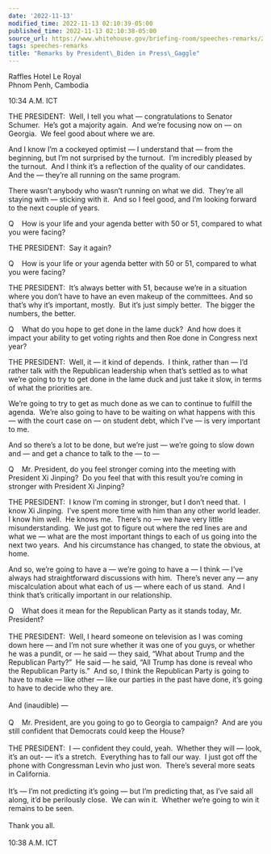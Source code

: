 ```yaml
---
date: '2022-11-13'
modified_time: 2022-11-13 02:10:39-05:00
published_time: 2022-11-13 02:10:38-05:00
source_url: https://www.whitehouse.gov/briefing-room/speeches-remarks/2022/11/13/remarks-by-president-biden-in-press-gaggle-9/
tags: speeches-remarks
title: "Remarks by President\_Biden in Press\_Gaggle"
---
```

 
Raffles Hotel Le Royal  
Phnom Penh, Cambodia

10:34 A.M. ICT

THE PRESIDENT:  Well, I tell you what — congratulations to Senator
Schumer.  He’s got a majority again.  And we’re focusing now on — on
Georgia.  We feel good about where we are.

And I know I’m a cockeyed optimist — I understand that — from the
beginning, but I’m not surprised by the turnout.  I’m incredibly pleased
by the turnout.  And I think it’s a reflection of the quality of our
candidates.  And the — they’re all running on the same program.

There wasn’t anybody who wasn’t running on what we did.  They’re all
staying with — sticking with it.  And so I feel good, and I’m looking
forward to the next couple of years.

Q    How is your life and your agenda better with 50 or 51, compared to
what you were facing?

THE PRESIDENT:  Say it again?

Q    How is your life or your agenda better with 50 or 51, compared to
what you were facing?

THE PRESIDENT:  It’s always better with 51, because we’re in a situation
where you don’t have to have an even makeup of the committees. And so
that’s why it’s important, mostly.  But it’s just simply better.  The
bigger the numbers, the better.

Q    What do you hope to get done in the lame duck?  And how does it
impact your ability to get voting rights and then Roe done in Congress
next year?

THE PRESIDENT:  Well, it — it kind of depends.  I think, rather than —
I’d rather talk with the Republican leadership when that’s settled as to
what we’re going to try to get done in the lame duck and just take it
slow, in terms of what the priorities are.

We’re going to try to get as much done as we can to continue to fulfill
the agenda.  We’re also going to have to be waiting on what happens with
this — with the court case on — on student debt, which I’ve — is very
important to me.

And so there’s a lot to be done, but we’re just — we’re going to slow
down and — and get a chance to talk to the — to —

Q    Mr. President, do you feel stronger coming into the meeting with
President Xi Jinping?  Do you feel that with this result you’re coming
in stronger with President Xi Jinping?

THE PRESIDENT:  I know I’m coming in stronger, but I don’t need that.  I
know Xi Jinping.  I’ve spent more time with him than any other world
leader.  I know him well.  He knows me.  There’s no — we have very
little misunderstanding.  We just got to figure out where the red lines
are and what we — what are the most important things to each of us going
into the next two years.  And his circumstance has changed, to state the
obvious, at home. 

And so, we’re going to have a — we’re going to have a — I think — I’ve
always had straightforward discussions with him.  There’s never any —
any miscalculation about what each of us — where each of us stand.  And
I think that’s critically important in our relationship.

Q    What does it mean for the Republican Party as it stands today, Mr.
President?  
   
THE PRESIDENT:  Well, I heard someone on television as I was coming down
here — and I’m not sure whether it was one of you guys, or whether he
was a pundit, or — he said — they said, “What about Trump and the
Republican Party?”  He said — he said, “All Trump has done is reveal who
the Republican Party is.”  And so, I think the Republican Party is going
to have to make — like other — like our parties in the past have done,
it’s going to have to decide who they are.  
   
And (inaudible) —  
   
Q    Mr. President, are you going to go to Georgia to campaign?  And are
you still confident that Democrats could keep the House?  
   
THE PRESIDENT:  I — confident they could, yeah.  Whether they will —
look, it’s an out- — it’s a stretch.  Everything has to fall our way.  I
just got off the phone with Congressman Levin who just won.  There’s
several more seats in California.   
   
It’s — I’m not predicting it’s going — but I’m predicting that, as I’ve
said all along, it’d be perilously close.  We can win it.  Whether we’re
going to win it remains to be seen.  
   
Thank you all.  
   
10:38 A.M. ICT
